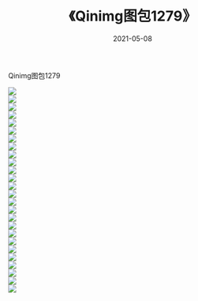 ﻿---
layout: post
title:  《Qinimg图包1279》
date:   2021-05-08
img: http://imgx.orgx.ga/Qinimg图包/Qinimg图包1279/000.jpg
categories: [美女, 清纯, 唯美]
---

Qinimg图包1279

 ![](http://imgx.orgx.ga/Qinimg图包/Qinimg图包1279/001.jpg) <br>![](http://imgx.orgx.ga/Qinimg图包/Qinimg图包1279/002.jpg) <br>![](http://imgx.orgx.ga/Qinimg图包/Qinimg图包1279/003.jpg) <br>![](http://imgx.orgx.ga/Qinimg图包/Qinimg图包1279/004.jpg) <br>![](http://imgx.orgx.ga/Qinimg图包/Qinimg图包1279/005.jpg) <br>![](http://imgx.orgx.ga/Qinimg图包/Qinimg图包1279/006.jpg) <br>![](http://imgx.orgx.ga/Qinimg图包/Qinimg图包1279/007.jpg) <br>![](http://imgx.orgx.ga/Qinimg图包/Qinimg图包1279/008.jpg) <br>![](http://imgx.orgx.ga/Qinimg图包/Qinimg图包1279/009.jpg) <br>![](http://imgx.orgx.ga/Qinimg图包/Qinimg图包1279/010.jpg) <br>![](http://imgx.orgx.ga/Qinimg图包/Qinimg图包1279/011.jpg) <br>![](http://imgx.orgx.ga/Qinimg图包/Qinimg图包1279/012.jpg) <br>![](http://imgx.orgx.ga/Qinimg图包/Qinimg图包1279/013.jpg) <br>![](http://imgx.orgx.ga/Qinimg图包/Qinimg图包1279/014.jpg) <br>![](http://imgx.orgx.ga/Qinimg图包/Qinimg图包1279/015.jpg) <br>![](http://imgx.orgx.ga/Qinimg图包/Qinimg图包1279/016.jpg) <br>![](http://imgx.orgx.ga/Qinimg图包/Qinimg图包1279/017.jpg) <br>![](http://imgx.orgx.ga/Qinimg图包/Qinimg图包1279/018.jpg) <br>![](http://imgx.orgx.ga/Qinimg图包/Qinimg图包1279/019.jpg) <br>![](http://imgx.orgx.ga/Qinimg图包/Qinimg图包1279/020.jpg) <br>![](http://imgx.orgx.ga/Qinimg图包/Qinimg图包1279/021.jpg) <br>![](http://imgx.orgx.ga/Qinimg图包/Qinimg图包1279/022.jpg) <br>![](http://imgx.orgx.ga/Qinimg图包/Qinimg图包1279/023.jpg) <br>![](http://imgx.orgx.ga/Qinimg图包/Qinimg图包1279/024.jpg) <br>![](http://imgx.orgx.ga/Qinimg图包/Qinimg图包1279/025.jpg) <br>![](http://imgx.orgx.ga/Qinimg图包/Qinimg图包1279/026.jpg) <br>